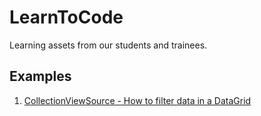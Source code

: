 # LearnToCode

Learning assets from our students and trainees.

## Examples

1. [CollectionViewSource - How to filter data in a DataGrid](Examples/CollectionViewSource/README.md)